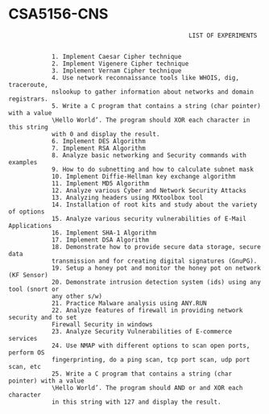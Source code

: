 # CSA5156-CNS

                                                      LIST OF EXPERIMENTS
                                                      

				1. Implement Caesar Cipher technique
				2. Implement Vigenere Cipher technique
				3. Implement Vernam Cipher technique
				4. Use network reconnaissance tools like WHOIS, dig, traceroute,
				nslookup to gather information about networks and domain registrars.
				5. Write a C program that contains a string (char pointer) with a value
				\Hello World’. The program should XOR each character in this string
				with 0 and display the result.
				6. Implement DES Algorithm
				7. Implement RSA Algorithm
				8. Analyze basic networking and Security commands with examples
				9. How to do subnetting and how to calculate subnet mask
				10. Implement Diffie-Hellman key exchange algorithm
				11. Implement MD5 Algorithm
				12. Analyze various Cyber and Network Security Attacks
				13. Analyzing headers using MXtoolbox tool
				14. Installation of root kits and study about the variety of options
				15. Analyze various security vulnerabilities of E-Mail Applications
				16. Implement SHA-1 Algorithm
				17. Implement DSA Algorithm
				18. Demonstrate how to provide secure data storage, secure data
				transmission and for creating digital signatures (GnuPG).
				19. Setup a honey pot and monitor the honey pot on network (KF Sensor)
				20. Demonstrate intrusion detection system (ids) using any tool (snort or
				any other s/w)
				21. Practice Malware analysis using ANY.RUN
				22. Analyze features of firewall in providing network security and to set
				Firewall Security in windows
				23. Analyze Security Vulnerabilities of E-commerce services
				24. Use NMAP with different options to scan open ports, perform OS
				fingerprinting, do a ping scan, tcp port scan, udp port scan, etc
				25. Write a C program that contains a string (char pointer) with a value
				\Hello World’. The program should AND or and XOR each character
				in this string with 127 and display the result.
